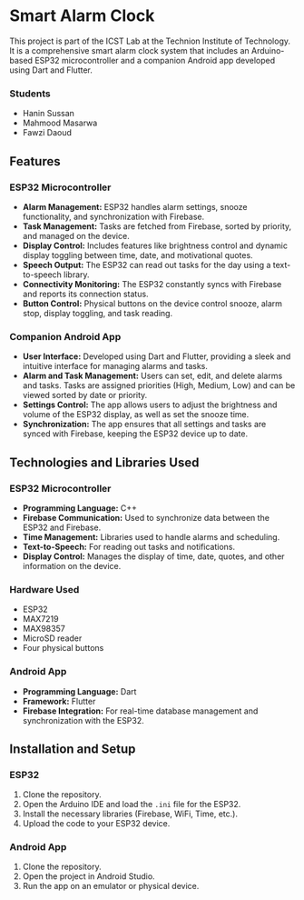 # Smart Alarm Clock

This project is part of the ICST Lab at the Technion Institute of Technology. It is a comprehensive smart alarm clock system that includes an Arduino-based ESP32 microcontroller and a companion Android app developed using Dart and Flutter.

### Students 
- Hanin Sussan
- Mahmood Masarwa
- Fawzi Daoud

## Features

### ESP32 Microcontroller
- **Alarm Management:** ESP32 handles alarm settings, snooze functionality, and synchronization with Firebase.
- **Task Management:** Tasks are fetched from Firebase, sorted by priority, and managed on the device.
- **Display Control:** Includes features like brightness control and dynamic display toggling between time, date, and motivational quotes.
- **Speech Output:** The ESP32 can read out tasks for the day using a text-to-speech library.
- **Connectivity Monitoring:** The ESP32 constantly syncs with Firebase and reports its connection status.
- **Button Control:** Physical buttons on the device control snooze, alarm stop, display toggling, and task reading.

### Companion Android App
- **User Interface:** Developed using Dart and Flutter, providing a sleek and intuitive interface for managing alarms and tasks.
- **Alarm and Task Management:** Users can set, edit, and delete alarms and tasks. Tasks are assigned priorities (High, Medium, Low) and can be viewed sorted by date or priority.
- **Settings Control:** The app allows users to adjust the brightness and volume of the ESP32 display, as well as set the snooze time.
- **Synchronization:** The app ensures that all settings and tasks are synced with Firebase, keeping the ESP32 device up to date.

## Technologies and Libraries Used

### ESP32 Microcontroller
- **Programming Language:** C++
- **Firebase Communication:** Used to synchronize data between the ESP32 and Firebase.
- **Time Management:** Libraries used to handle alarms and scheduling.
- **Text-to-Speech:** For reading out tasks and notifications.
- **Display Control:** Manages the display of time, date, quotes, and other information on the device.

### Hardware Used
- ESP32
- MAX7219
- MAX98357
- MicroSD reader
- Four physical buttons

### Android App
- **Programming Language:** Dart
- **Framework:** Flutter
- **Firebase Integration:** For real-time database management and synchronization with the ESP32.

## Installation and Setup

### ESP32
1. Clone the repository.
2. Open the Arduino IDE and load the `.ini` file for the ESP32.
3. Install the necessary libraries (Firebase, WiFi, Time, etc.).
4. Upload the code to your ESP32 device.

### Android App
1. Clone the repository.
2. Open the project in Android Studio.
3. Run the app on an emulator or physical device.

